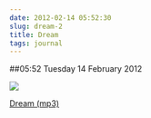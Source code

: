```yaml
---
date: 2012-02-14 05:52:30
slug: dream-2
title: Dream
tags: journal
---
```


##05:52 Tuesday 14 February 2012

![](http://audioboo.fm/boos/666575-dream.jpg)

  
[Dream (mp3)](http://audioboo.fm/boos/666575-dream.mp3?keyed=true&source=embed)
